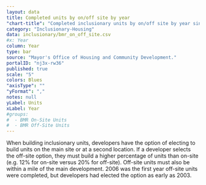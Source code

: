 ```yaml
---
layout: data
title: Completed units by on/off site by year
"chart-title": "Completed inclusionary units by on/off site by year since 1992"
category: "Inclusionary-Housing"
data: inclusionary/bmr_on_off_site.csv
#x: Year
column: Year
type: bar
source: "Mayor's Office of Housing and Community Development."
portalID: "nj3x-rw36"
published: true
scale: "5"
colors: Blues
"axisType": ""
"yFormat": ","
notes: null
yLabel: Units
xLabel: Year
#groups:
#  - BMR On-Site Units
#  - BMR Off-Site Units
---
```


When building inclusionary units, developers have the option of electing to build units on the main site or at a second location. If a developer selects the off-site option, they must build a higher percentage of units than on-site (e.g. 12% for on-site versus 20% for off-site). Off-site units must also be within a mile of the main development. 2006 was the first year off-site units were completed, but developers had elected the option as early as 2003.